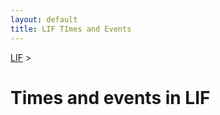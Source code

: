 ```yaml
---
layout: default
title: LIF TImes and Events
---
```


[LIF](index.html) > <a name='null'></a>


# Times and events in LIF
